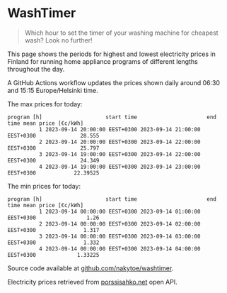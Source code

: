 
# WashTimer

> Which hour to set the timer of your washing machine for cheapest wash? Look no further!

This page shows the periods for highest and lowest electricity prices in Finland 
for running home appliance programs of different lengths throughout the day. 

A GitHub Actions workflow updates the prices shown daily around 06:30 and 15:15 Europe/Helsinki time.

The max prices for today:

	program [h]                    start time                      end time mean price [€c/kWh]
	          1 2023-09-14 20:00:00 EEST+0300 2023-09-14 21:00:00 EEST+0300              28.555
	          2 2023-09-14 20:00:00 EEST+0300 2023-09-14 22:00:00 EEST+0300              25.797
	          3 2023-09-14 19:00:00 EEST+0300 2023-09-14 22:00:00 EEST+0300              24.349
	          4 2023-09-14 19:00:00 EEST+0300 2023-09-14 23:00:00 EEST+0300            22.39525

The min prices for today:

	program [h]                    start time                      end time mean price [€c/kWh]
	          1 2023-09-14 00:00:00 EEST+0300 2023-09-14 01:00:00 EEST+0300                1.26
	          2 2023-09-14 00:00:00 EEST+0300 2023-09-14 02:00:00 EEST+0300               1.317
	          3 2023-09-14 00:00:00 EEST+0300 2023-09-14 03:00:00 EEST+0300               1.332
	          4 2023-09-14 00:00:00 EEST+0300 2023-09-14 04:00:00 EEST+0300             1.33225


Source code available at [github.com/nakytoe/washtimer](https://github.com/nakytoe/washtimer).

Electricity prices retrieved from [porssisahko.net](https://porssisahko.net/api) open API.
